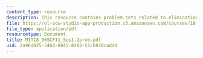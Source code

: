 ```yaml
---
content_type: resource
description: This resource contains problem sets related to elimination with matrices.
file: https://ol-ocw-studio-app-production.s3.amazonaws.com/courses/18-06sc-linear-algebra-fall-2011/2a96d025346d8845829251cb918caddd_MIT18_06SCF11_Ses1.2prob.pdf
file_type: application/pdf
resourcetype: Document
title: MIT18_06SCF11_Ses1.2prob.pdf
uid: 2a96d025-346d-8845-8292-51cb918caddd
---
```

